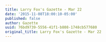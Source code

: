 ```yaml
---
title: Larry Fox's Gazette - Mar 22
date: '2015-11-08T18:00:10-05:00'
published: false
author: Gazette
uuid: 76bd9739-5556-41f1-b808-1748cb577680
original_title: Larry Fox's Gazette - Mar 22
---
```


